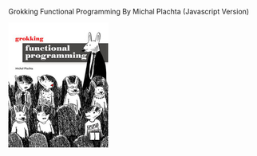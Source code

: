 Grokking Functional Programming By Michal Plachta (Javascript Version)

![grokking-fp.jpeg](assets/images/grokking-fp.jpeg)
